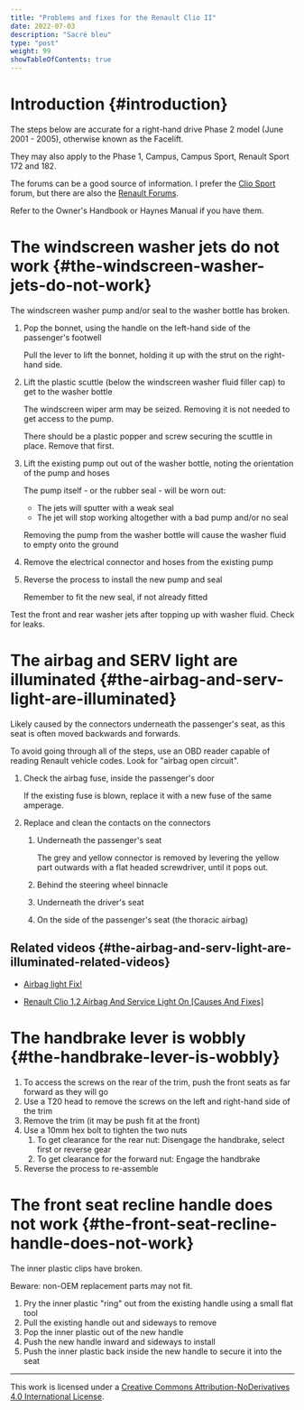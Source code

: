 ```yaml
---
title: "Problems and fixes for the Renault Clio II"
date: 2022-07-03
description: "Sacré bleu"
type: "post"
weight: 99
showTableOfContents: true
---
```


# Introduction {#introduction}

The steps below are accurate for a right-hand drive Phase 2 model (June 2001 - 2005), otherwise known as the Facelift.

They may also apply to the Phase 1, Campus, Campus Sport, Renault Sport 172 and 182.

The forums can be a good source of information. I prefer the [Clio Sport](https://cliosport.net/) forum, but there are also the [Renault Forums](https://www.renaultforums.co.uk/).

Refer to the Owner's Handbook or Haynes Manual if you have them.

# The windscreen washer jets do not work {#the-windscreen-washer-jets-do-not-work}

The windscreen washer pump and/or seal to the washer bottle has broken.

1. Pop the bonnet, using the handle on the left-hand side of the passenger's footwell

    Pull the lever to lift the bonnet, holding it up with the strut on the right-hand side.

2. Lift the plastic scuttle (below the windscreen washer fluid filler cap) to get to the washer bottle
	
	The windscreen wiper arm may be seized. Removing it is not needed to get access to the pump.

    There should be a plastic popper and screw securing the scuttle in place. Remove that first.

3. Lift the existing pump out out of the washer bottle, noting the orientation of the pump and hoses
	
	The pump itself - or the rubber seal - will be worn out:
	
	* The jets will sputter with a weak seal
	* The jet will stop working altogether with a bad pump and/or no seal

    Removing the pump from the washer bottle will cause the washer fluid to empty onto the ground

4. Remove the electrical connector and hoses from the existing pump

5. Reverse the process to install the new pump and seal

    Remember to fit the new seal, if not already fitted

Test the front and rear washer jets after topping up with washer fluid. Check for leaks.

# The airbag and SERV light are illuminated {#the-airbag-and-serv-light-are-illuminated}

Likely caused by the connectors underneath the passenger's seat, as this seat is often moved backwards and forwards.

To avoid going through all of the steps, use an OBD reader capable of reading Renault vehicle codes. Look for "airbag open circuit".

1. Check the airbag fuse, inside the passenger's door

    If the existing fuse is blown, replace it with a new fuse of the same amperage.

2. Replace and clean the contacts on the connectors

	1. Underneath the passenger's seat
		
        The grey and yellow connector is removed by levering the yellow part outwards with a flat headed screwdriver, until it pops out.

	2. Behind the steering wheel binnacle
	3. Underneath the driver's seat
	4. On the side of the passenger's seat (the thoracic airbag)

## Related videos {#the-airbag-and-serv-light-are-illuminated-related-videos}

* [Airbag light Fix!](https://www.youtube.com/watch?v=FU-dZWktG2s)

* [Renault Clio 1.2 Airbag And Service Light On [Causes And Fixes]](https://www.youtube.com/watch?v=1t2FLp23JdQ)

# The handbrake lever is wobbly {#the-handbrake-lever-is-wobbly}

1. To access the screws on the rear of the trim, push the front seats as far forward as they will go
2. Use a T20 head to remove the screws on the left and right-hand side of the trim
3. Remove the trim (it may be push fit at the front)
4. Use a 10mm hex bolt to tighten the two nuts
    1. To get clearance for the rear nut: Disengage the handbrake, select first or reverse gear
    2. To get clearance for the forward nut: Engage the handbrake 
5. Reverse the process to re-assemble

# The front seat recline handle does not work {#the-front-seat-recline-handle-does-not-work}

The inner plastic clips have broken.

Beware: non-OEM replacement parts may not fit.

1. Pry the inner plastic "ring" out from the existing handle using a small flat tool
2. Pull the existing handle out and sideways to remove
3. Pop the inner plastic out of the new handle
4. Push the new handle inward and sideways to install
5. Push the inner plastic back inside the new handle to secure it into the seat

---

This work is licensed under a [Creative Commons Attribution-NoDerivatives 4.0 International License](http://creativecommons.org/licenses/by-nd/4.0/).
